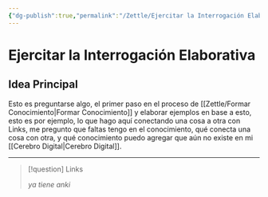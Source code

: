 ```yaml
---
{"dg-publish":true,"permalink":"/Zettle/Ejercitar la Interrogación Elaborativa/","title":"Ejercitar la Interrogación Elaborativa","updated":"2023-12-30T18:05:50.807-05:00"}
---
```



# Ejercitar la Interrogación Elaborativa

## Idea Principal
Esto es preguntarse algo, el primer paso en el proceso de [[Zettle/Formar Conocimiento\|Formar Conocimiento]] y elaborar ejemplos en base a esto, esto es por ejemplo, lo que hago aquí conectando una cosa a otra con Links, me pregunto que faltas tengo en el conocimiento, qué conecta una cosa con otra, y qué conocimiento puedo agregar que aún no existe en mi [[Cerebro Digital\|Cerebro Digital]].

- - - 
> [!question] Links
> 
> *ya tiene anki*
